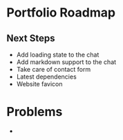 # Portfolio Roadmap

## Next Steps

- Add loading state to the chat
- Add markdown support to the chat
- Take care of contact form
- Latest dependencies
- Website favicon

# Problems

-
